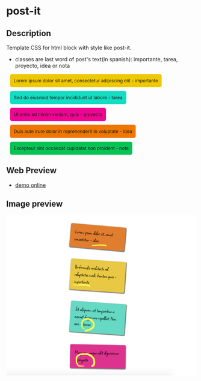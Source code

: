 # post-it

## Description

Template CSS for html block with style like post-it.

- classes are last word of post's text(in spanish):
importante, tarea, proyecto, idea or nota

<div style="font-size: 12px; display: table; padding: 10px; margin: 10px; border-radius: 5px; background: #efc800;">Lorem ipsum dolor sit amet, consectetur adipiscing elit - importante</div>
<div style="font-size: 12px; display: table; padding: 10px; margin: 10px; border-radius: 5px; background: #13ddc2;">Sed do eiusmod tempor incididunt ut labore - tarea</div>
<div style="font-size: 12px; display: table; padding: 10px; margin: 10px; border-radius: 5px; background: #f00592;">Ut enim ad minim veniam, quis - proyecto</div>
<div style="font-size: 12px; display: table; padding: 10px; margin: 10px; border-radius: 5px; background: #ef7700;">Duis aute irure dolor in reprehenderit in voluptate - idea</div>
<div style="font-size: 12px; display: table; padding: 10px; margin: 10px; border-radius: 5px; background: #06c355;">Excepteur sint occaecat cupidatat non proident - nota</div>












## Web Preview

- [demo online](https://patricio-dsgn.github.io/post-it/)

## Image preview

![alt text](./img/demo.png "Title")
